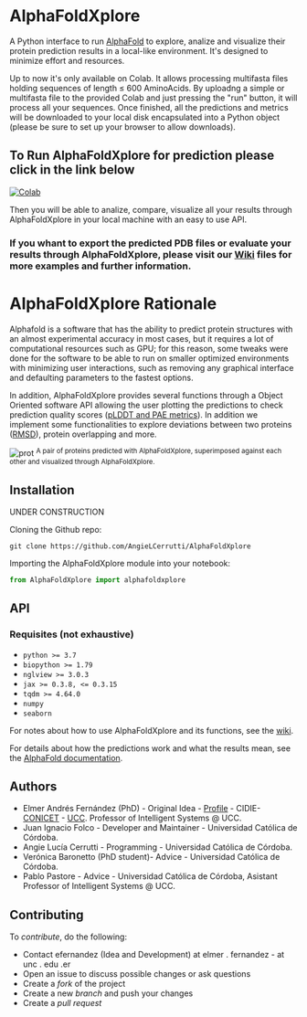 # AlphaFoldXplore

A Python interface to run [AlphaFold](https://github.com/deepmind/alphafold) to explore, analize and visualize their protein prediction results in a local-like environment. It's designed to minimize effort and resources.

Up to now it's only available on Colab. It allows processing multifasta files holding sequences of length ≤ 600 AminoAcids.
By uploadng a simple or multifasta file to the provided Colab and just pressing the "run" button, it will process all your sequences. Once finished, all the predictions and metrics will be downloaded to your local disk encapsulated into a Python object (please be sure to set up your browser to allow downloads).

## To Run AlphaFoldXplore for prediction please click in the link below
[![Colab](https://colab.research.google.com/assets/colab-badge.svg)](https://colab.research.google.com/github/AngieLCerrutti/AlphaFoldXplore/blob/main/example/AlphaFoldXplore_Colab_SimplePredict.ipynb)

Then you will be able to analize, compare, visualize all your results through AlphaFoldXplore in your local machine with an easy to use API.

### If you whant to export the predicted PDB files or evaluate your results through AlphaFoldXplore, please visit our [Wiki](https://github.com/AngieLCerrutti/AlphaFoldXplore/wiki) files for more examples and further information.

# AlphaFoldXplore Rationale

Alphafold is a software that has the ability to predict protein structures with an almost experimental accuracy in most cases, but it requires a lot of computational resources such as GPU; for this reason, some tweaks were done for the software to be able to run on smaller optimized environments with minimizing user interactions, such as removing any graphical interface and defaulting parameters to the fastest options. 

In addition, AlphaFoldXplore provides several functions through a Object Oriented software API allowing the user plotting the predictions to check prediction quality scores ([pLDDT and PAE metrics](https://www.deepmind.com/publications/enabling-high-accuracy-protein-structure-prediction-at-the-proteome-scale)). In addition we implement some functionalities to explore deviations between two proteins ([RMSD](https://www.sciencedirect.com/science/article/pii/S1359027898000194)), protein overlapping and more. 

![prot](https://user-images.githubusercontent.com/62774640/174698354-a814f773-cd13-4d71-9192-04147fd29b64.jpeg)
<sup>A pair of proteins predicted with AlphaFoldXplore, superimposed against each other and visualized through AlphaFoldXplore.</sup>

## Installation

UNDER CONSTRUCTION

Cloning the Github repo:
```
git clone https://github.com/AngieLCerrutti/AlphaFoldXplore
```
Importing the AlphaFoldXplore module into your notebook:
```python
from AlphaFoldXplore import alphafoldxplore
```

## API

### Requisites (not exhaustive)

* ``` python >= 3.7 ```
* ``` biopython >= 1.79 ```
* ``` nglview >= 3.0.3 ```
* ``` jax >= 0.3.8, <= 0.3.15 ```
* ``` tqdm >= 4.64.0 ```
* ``` numpy ```
* ``` seaborn ```

For notes about how to use AlphaFoldXplore and its functions, see the [wiki](https://github.com/AngieLCerrutti/AlphaFoldXplore/wiki).

For details about how the predictions work and what the results mean, see the [AlphaFold documentation](https://github.com/deepmind/alphafold).

## Authors

- Elmer Andrés Fernández (PhD) - Original Idea - [Profile](https://www.researchgate.net/profile/Elmer-Fernandez-2) - CIDIE- [CONICET](https://www.conicet.gov.ar) - [UCC](http://www.ucc.edu.ar). Professor of Intelligent Systems @ UCC.
- Juan Ignacio Folco - Developer and Maintainer - Universidad Católica de Córdoba.
- Angie Lucía Cerrutti - Programming - Universidad Católica de Córdoba.
- Verónica Baronetto (PhD student)- Advice - Universidad Católica de Córdoba.
- Pablo Pastore - Advice - Universidad Católica de Córdoba, Asistant Professor of Intelligent Systems @ UCC.


## Contributing

To *contribute*, do the following:
* Contact efernandez (Idea and Development) at elmer .  fernandez - at unc . edu .er
* Open an issue to discuss possible changes or ask questions
* Create a *fork* of the project
* Create a new *branch* and push your changes
* Create a *pull request*

